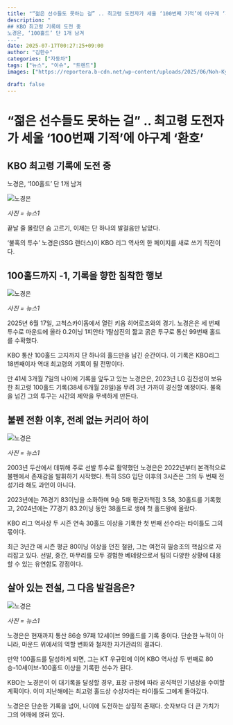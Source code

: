 ```yaml
---
title: "“젊은 선수들도 못하는 걸” .. 최고령 도전자가 세울 ‘100번째 기적’에 야구계 ‘환호’"
description: "
## KBO 최고령 기록에 도전 중
노경은, ‘100홀드’ 단 1개 남겨
..."
date: 2025-07-17T00:27:25+09:00
author: "김한수"
categories: ["자동차"]
tags: ["뉴스", "이슈", "트렌드"]
images: ["https://reportera.b-cdn.net/wp-content/uploads/2025/06/Noh-Kyung-euns-record-of-100-holds-is-imminent-1024x576.jpg"]

draft: false
---
```


# “젊은 선수들도 못하는 걸” .. 최고령 도전자가 세울 ‘100번째 기적’에 야구계 ‘환호’


## KBO 최고령 기록에 도전 중
노경은, ‘100홀드’ 단 1개 남겨


![노경은](https://reportera.b-cdn.net/wp-content/uploads/2025/06/Noh-Kyung-euns-record-of-100-holds-is-imminent-1024x576.jpg)

*사진 = 뉴스1*

끝날 줄 몰랐던 숨 고르기, 이제는 단 하나의 발걸음만 남았다.

‘불혹의 투수’ 노경은(SSG 랜더스)이 KBO 리그 역사의 한 페이지를 새로 쓰기 직전이다.


## 100홀드까지 -1, 기록을 향한 침착한 행보


![노경은](https://reportera.b-cdn.net/wp-content/uploads/2025/06/노경은-2-1024x689.jpg)

*사진 = 뉴스1*

2025년 6월 17일, 고척스카이돔에서 열린 키움 히어로즈와의 경기. 노경은은 세 번째 투수로 마운드에 올라 0.2이닝 1피안타 1탈삼진의 짧고 굵은 투구로 통산 99번째 홀드를 수확했다.

KBO 통산 100홀드 고지까지 단 하나의 홀드만을 남긴 순간이다. 이 기록은 KBO리그 18번째이자 역대 최고령의 기록이 될 전망이다.

만 41세 3개월 7일의 나이에 기록을 앞두고 있는 노경은은, 2023년 LG 김진성이 보유한 최고령 100홀드 기록(38세 6개월 28일)을 무려 3년 가까이 경신할 예정이다. 불혹을 넘긴 그의 투구는 시간의 제약을 무색하게 만든다.


## 불펜 전환 이후, 전례 없는 커리어 하이


![노경은](https://reportera.b-cdn.net/wp-content/uploads/2025/06/노경은-3-1024x729.jpg)

*사진 = 뉴스1*

2003년 두산에서 데뷔해 주로 선발 투수로 활약했던 노경은은 2022년부터 본격적으로 불펜에서 존재감을 발휘하기 시작했다. 특히 SSG 입단 이후의 3시즌은 그의 두 번째 전성기라 해도 과언이 아니다.

2023년에는 76경기 83이닝을 소화하며 9승 5패 평균자책점 3.58, 30홀드를 기록했고, 2024년에는 77경기 83.2이닝 동안 38홀드로 생애 첫 홀드왕에 올랐다.

KBO 리그 역사상 두 시즌 연속 30홀드 이상을 기록한 첫 번째 선수라는 타이틀도 그의 몫이다.

최근 3년간 매 시즌 평균 80이닝 이상을 던진 철완, 그는 여전히 필승조의 핵심으로 자리잡고 있다. 선발, 중간, 마무리를 모두 경험한 베테랑으로서 팀의 다양한 상황에 대응할 수 있는 유연함도 강점이다.


## 살아 있는 전설, 그 다음 발걸음은?


![노경은](https://reportera.b-cdn.net/wp-content/uploads/2025/06/노경은-4-1024x804.jpg)

*사진 = 뉴스1*

노경은은 현재까지 통산 86승 97패 12세이브 99홀드를 기록 중이다. 단순한 누적이 아니라, 마운드 위에서의 역할 변화와 철저한 자기관리의 결과다.

만약 100홀드를 달성하게 되면, 그는 KT 우규민에 이어 KBO 역사상 두 번째로 80승-10세이브-100홀드 이상을 기록한 선수가 된다.

KBO는 노경은이 이 대기록을 달성할 경우, 표창 규정에 따라 공식적인 기념상을 수여할 계획이다. 이미 지난해에는 최고령 홀드상 수상자라는 타이틀도 그에게 돌아갔다.

노경은은 단순한 기록을 넘어, 나이에 도전하는 상징적 존재다. 숫자보다 더 큰 가치가 그의 어깨에 얹혀 있다.
